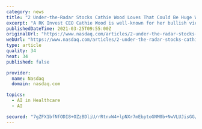 ```yaml
---
category: news
title: "2 Under-the-Radar Stocks Cathie Wood Loves That Could Be Huge Winners"
excerpt: "A RK Invest CEO Cathie Wood is well-known for her bullish views about several high-profile stocks. Tesla especially stands out among them, particularly given ARK's controversial price target for the stock."
publishedDateTime: 2021-03-25T09:55:00Z
originalUrl: "https://www.nasdaq.com/articles/2-under-the-radar-stocks-cathie-wood-loves-that-could-be-huge-winners-2021-03-25"
webUrl: "https://www.nasdaq.com/articles/2-under-the-radar-stocks-cathie-wood-loves-that-could-be-huge-winners-2021-03-25"
type: article
quality: 34
heat: 34
published: false

provider:
  name: Nasdaq
  domain: nasdaq.com

topics:
  - AI in Healthcare
  - AI

secured: "7gZFX1bfNfODI8+OZzBDliU/rRtnvW4+lpNXr7mEbptoGNM0b+NwVLUJisGG/MKDy1hyga+iFzQOQ85XP5aN2xH9ndrzh7qyvzHrFP9B8UlVZqPuwHk0MuNM672OA8SpVw14U1PXN9U0dDwC5wzZXUebLFvUQqILxuSK2eGNvAflyjcR+ahait+I3lbpIpEcucrVzAB9K5y9rR7hpFNnpOfdsA2FriU7Qw1Ps7zPbkQww6QLQ4NXSFTzEw35jn0pepbOnU4jD+VsmK+FJEmsHqf6PWZSvFWl4UmP8rNm39dbQ7SrqFih6zV0gCq9H9CPQV6sNvDA7HRNRxWhW+VSSrzYeGuT1pdzm1HjQTsEonM=;v2PDPy9p2lxKHjVKG+iUlg=="
---
```


